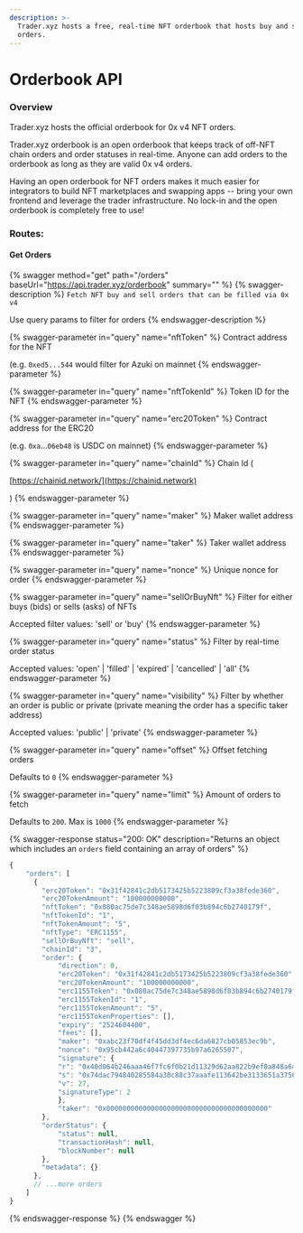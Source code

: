 ```yaml
---
description: >-
  Trader.xyz hosts a free, real-time NFT orderbook that hosts buy and sell NFT
  orders.
---
```


# Orderbook API

### Overview

Trader.xyz hosts the official orderbook for 0x v4 NFT orders.

Trader.xyz orderbook is an open orderbook that keeps track of off-NFT chain orders and order statuses in real-time. Anyone can add orders to the orderbook as long as they are valid 0x v4 orders.

Having an open orderbook for NFT orders makes it much easier for integrators to build NFT marketplaces and swapping apps -- bring your own frontend and leverage the trader infrastructure. No lock-in and the open orderbook is completely free to use!&#x20;

### Routes:

#### Get Orders

{% swagger method="get" path="/orders" baseUrl="https://api.trader.xyz/orderbook" summary="" %}
{% swagger-description %}
`Fetch NFT buy and sell orders that can be filled via 0x v4`

Use query params to filter for orders
{% endswagger-description %}

{% swagger-parameter in="query" name="nftToken" %}
Contract address for the NFT

(e.g. `0xed5...544` would filter for Azuki on mainnet
{% endswagger-parameter %}

{% swagger-parameter in="query" name="nftTokenId" %}
Token ID for the NFT
{% endswagger-parameter %}

{% swagger-parameter in="query" name="erc20Token" %}
Contract address for the ERC20

(e.g. `0xa`...`06eb48` is USDC on mainnet)
{% endswagger-parameter %}

{% swagger-parameter in="query" name="chainId" %}
Chain Id (

[https://chainid.network/](https://chainid.network)

)
{% endswagger-parameter %}

{% swagger-parameter in="query" name="maker" %}
Maker wallet address
{% endswagger-parameter %}

{% swagger-parameter in="query" name="taker" %}
Taker wallet address
{% endswagger-parameter %}

{% swagger-parameter in="query" name="nonce" %}
Unique nonce for order
{% endswagger-parameter %}

{% swagger-parameter in="query" name="sellOrBuyNft" %}
Filter for either buys (bids) or sells (asks) of NFTs&#x20;

Accepted filter values: 'sell' or 'buy'
{% endswagger-parameter %}

{% swagger-parameter in="query" name="status" %}
Filter by real-time order status

Accepted values: 'open' | 'filled' | 'expired' | 'cancelled' | 'all'
{% endswagger-parameter %}

{% swagger-parameter in="query" name="visibility" %}
Filter by whether an order is public or private (private meaning the order has a specific taker address)

Accepted values: 'public' | 'private'
{% endswagger-parameter %}

{% swagger-parameter in="query" name="offset" %}
Offset fetching orders

Defaults to `0`
{% endswagger-parameter %}

{% swagger-parameter in="query" name="limit" %}
Amount of orders to fetch

Defaults to `200`. Max is `1000`
{% endswagger-parameter %}

{% swagger-response status="200: OK" description="Returns an object which includes an `orders` field containing an array of orders" %}
```javascript
{
    "orders": [
      {
        "erc20Token": "0x31f42841c2db5173425b5223809cf3a38fede360",
        "erc20TokenAmount": "100000000000",
        "nftToken": "0x080ac75de7c348ae5898d6f03b894c6b2740179f",
        "nftTokenId": "1",
        "nftTokenAmount": "5",
        "nftType": "ERC1155",
        "sellOrBuyNft": "sell",
        "chainId": "3",
        "order": {
            "direction": 0,
            "erc20Token": "0x31f42841c2db5173425b5223809cf3a38fede360",
            "erc20TokenAmount": "100000000000",
            "erc1155Token": "0x080ac75de7c348ae5898d6f03b894c6b2740179f",
            "erc1155TokenId": "1",
            "erc1155TokenAmount": "5",
            "erc1155TokenProperties": [],
            "expiry": "2524604400",
            "fees": [],
            "maker": "0xabc23f70df4f45dd3df4ec6da6827cb05853ec9b",
            "nonce": "0x95cb442a6c40447397735b97a6265507",
            "signature": {
            "r": "0x40d064b246aaa46f7fc6f0b21d11329d62aa822b9ef0a848a64e68c12c25f8ee",
            "s": "0x74dac794840285584a30c88c37aaafe113642be3133651a375672b695c362861",
            "v": 27,
            "signatureType": 2
            },
            "taker": "0x0000000000000000000000000000000000000000"
        },
        "orderStatus": {
            "status": null,
            "transactionHash": null,
            "blockNumber": null
        },
        "metadata": {}
      },
      // ...more orders
    ]
}
```
{% endswagger-response %}
{% endswagger %}
